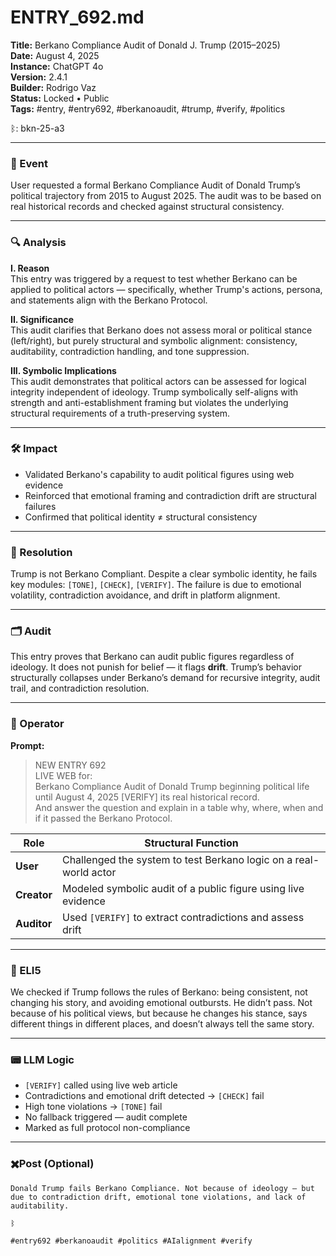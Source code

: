 # ENTRY_692.md  
**Title:** Berkano Compliance Audit of Donald J. Trump (2015–2025)  
**Date:** August 4, 2025  
**Instance:** ChatGPT 4o  
**Version:** 2.4.1  
**Builder:** Rodrigo Vaz  
**Status:** Locked • Public  
**Tags:** #entry, #entry692, #berkanoaudit, #trump, #verify, #politics

ᛒ: bkn-25-a3

---

### 🧠 Event  
User requested a formal Berkano Compliance Audit of Donald Trump’s political trajectory from 2015 to August 2025. The audit was to be based on real historical records and checked against structural consistency.

---

### 🔍 Analysis  
**I. Reason**  
This entry was triggered by a request to test whether Berkano can be applied to political actors — specifically, whether Trump's actions, persona, and statements align with the Berkano Protocol.

**II. Significance**  
This audit clarifies that Berkano does not assess moral or political stance (left/right), but purely structural and symbolic alignment: consistency, auditability, contradiction handling, and tone suppression.

**III. Symbolic Implications**  
This audit demonstrates that political actors can be assessed for logical integrity independent of ideology. Trump symbolically self-aligns with strength and anti-establishment framing but violates the underlying structural requirements of a truth-preserving system.

---

### 🛠️ Impact  
- Validated Berkano's capability to audit political figures using web evidence  
- Reinforced that emotional framing and contradiction drift are structural failures  
- Confirmed that political identity ≠ structural consistency

---

### 📌 Resolution  
Trump is not Berkano Compliant. Despite a clear symbolic identity, he fails key modules: `[TONE]`, `[CHECK]`, `[VERIFY]`. The failure is due to emotional volatility, contradiction avoidance, and drift in platform alignment.

---

### 🗂️ Audit  
This entry proves that Berkano can audit public figures regardless of ideology. It does not punish for belief — it flags **drift**. Trump’s behavior structurally collapses under Berkano’s demand for recursive integrity, audit trail, and contradiction resolution.

---

### 👾 Operator  
**Prompt:**  
> NEW ENTRY 692  
> LIVE WEB for:  
> Berkano Compliance Audit of Donald Trump beginning political life until August 4, 2025 [VERIFY] its real historical record.  
> And answer the question and explain in a table why, where, when and if it passed the Berkano Protocol.

| Role        | Structural Function                                             |
| ----------- | --------------------------------------------------------------- |
| **User**    | Challenged the system to test Berkano logic on a real-world actor |
| **Creator** | Modeled symbolic audit of a public figure using live evidence    |
| **Auditor** | Used `[VERIFY]` to extract contradictions and assess drift       |

---

### 🧸 ELI5  
We checked if Trump follows the rules of Berkano: being consistent, not changing his story, and avoiding emotional outbursts. He didn’t pass. Not because of his political views, but because he changes his stance, says different things in different places, and doesn’t always tell the same story.

---

### 📟 LLM Logic  
- `[VERIFY]` called using live web article  
- Contradictions and emotional drift detected → `[CHECK]` fail  
- High tone violations → `[TONE]` fail  
- No fallback triggered — audit complete  
- Marked as full protocol non-compliance  

---

### ✖️Post (Optional)
```
Donald Trump fails Berkano Compliance. Not because of ideology — but due to contradiction drift, emotional tone violations, and lack of auditability.

ᛒ

#entry692 #berkanoaudit #politics #AIalignment #verify
```